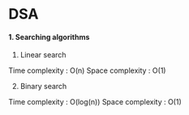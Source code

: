 # DSA

#### 1. Searching algorithms

1. Linear search

Time complexity : O(n)
Space complexity : O(1)

2. Binary search

Time complexity : O(log(n))
Space complexity : O(1)
